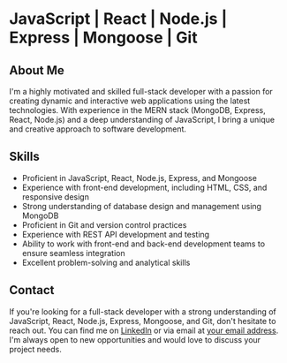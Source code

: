 # JavaScript | React | Node.js | Express | Mongoose | Git

## About Me

I'm a highly motivated and skilled full-stack developer with a passion for creating dynamic and interactive web applications using the latest technologies. With experience in the MERN stack (MongoDB, Express, React, Node.js) and a deep understanding of JavaScript, I bring a unique and creative approach to software development.

## Skills

- Proficient in JavaScript, React, Node.js, Express, and Mongoose
- Experience with front-end development, including HTML, CSS, and responsive design
- Strong understanding of database design and management using MongoDB
- Proficient in Git and version control practices
- Experience with REST API development and testing
- Ability to work with front-end and back-end development teams to ensure seamless integration
- Excellent problem-solving and analytical skills

## Contact

If you're looking for a full-stack developer with a strong understanding of JavaScript, React, Node.js, Express, Mongoose, and Git, don't hesitate to reach out. You can find me on [LinkedIn](https://www.linkedin.com/in/prashantanshgupta/) or via email at [your email address](pranshantanshgupta@gmail.com). I'm always open to new opportunities and would love to discuss your project needs.


<!---
prashantanshgupta/prashantanshgupta is a ✨ special ✨ repository because its `README.md` (this file) appears on your GitHub profile.
You can click the Preview link to take a look at your changes.
## Projects
### [Project Name]
- Brief description of the project
- Technologies used: React, Node.js, Express, MongoDB, Git

### [Project Name]
- Brief description of the project
- Technologies used: React, Node.js, Express, MongoDB, Git
--->
